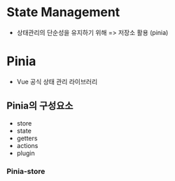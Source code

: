 # State Management
- 상태관리의 단순성을 유지하기 위해 => 저장소 활용 (pinia)

# Pinia
- Vue 공식 상태 관리 라이브러리

## Pinia의 구성요소
- store
- state
- getters
- actions
- plugin

### Pinia-store


